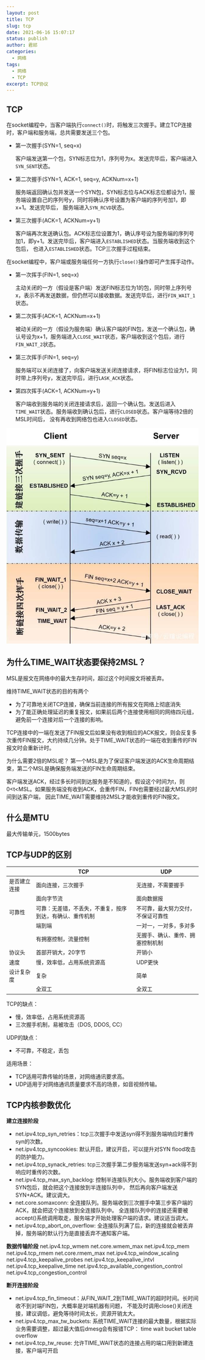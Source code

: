 ```yaml
---
layout: post
title: TCP
slug: tcp
date: 2021-06-16 15:07:17
status: publish
author: 君祁
categories:
  - 网络
tags:
  - 网络
  - TCP
excerpt: TCP协议
---
```


## TCP
在socket编程中，当客户端执行`connect()`时，将触发三次握手。建立TCP连接时，客户端和服务端，总共需要发送三个包。
* 第一次握手(SYN=1, seq=x)

  客户端发送第一个包，SYN标志位为1，序列号为x。发送完毕后，客户端进入`SYN_SENT`状态。
* 第二次握手(SYN=1, ACK=1, seq=y, ACKNum=x+1)

  服务端返回确认包并发送一个SYN包，SYN标志位与ACK标志位都设为1，服务端设置自己的序列号y，同时将确认序号设置为客户端的序列号加1，即x+1。发送完毕后，
服务端进入`SYN_RCVD`状态。
* 第三次握手(ACK=1, ACKNum=y+1)

  客户端再次发送确认包。ACK标志位设置为1，确认序号设为服务端的序列号加1，即y+1。发送完毕后，客户端进入`ESTABLISHED`状态。当服务端收到这个包后，
也进入`ESTABLISHED`状态。TCP三次握手过程结束。

在socket编程中，客户端或服务端任何一方执行`close()`操作即可产生挥手动作。
* 第一次挥手(FIN=1, seq=x)

  主动关闭的一方（假设是客户端）发送FIN标志位为1的包，同时带上序列号x，表示不再发送数据，但仍然可以接收数据。发送完毕后，进行`FIN_WAIT_1`状态。
* 第二次挥手(ACK=1, ACKNum=x+1)

  被动关闭的一方（假设为服务端）确认客户端的FIN包，发送一个确认包，确认号设为x+1，服务端进入`CLOSE_WAIT`状态，客户端收到这个包后，进行`FIN_WAIT_2`状态。
* 第三次挥手(FIN=1, seq=y)

  服务端可以关闭连接了，向客户端发送关闭连接请求，将FIN标志位设为1，同时带上序列号y，发送完毕后，进行`LASK_ACK`状态。
* 第四次挥手(ACK=1, ACKNum=y+1)

  客户端收到服务端的关闭连接请求后，返回一个确认包。发送后进入`TIME_WAIT`状态。服务端收到确认包后，进行`CLOSED`状态。客户端等待2倍的MSL时间后，
没有再收到网络包也进入`CLOSED`状态。

![](./images/tcp.jpg)

## 为什么TIME_WAIT状态要保持2MSL？
MSL是报文在网络中的最大生存时间，超过这个时间报文将被丢弃。

维持TIME_WAIT状态的目的有两个
* 为了可靠地关闭TCP连接，确保当前连接的所有报文在网络上彻底消失
* 为了能正确处理延迟的重复报文，如果前后两个连接使用相同的网络四元组，避免前一个连接对后一个连接的影响。

TCP连接中的一端在发送了FIN报文后如果没有收到相应的ACK报文，则会反复多次重传FIN报文，大约持续几分钟。处于TIME_WAIT状态的一端在收到重传的FIN报文时会重新计时。

为什么需要2倍的MSL呢？
第一个MSL是为了保证客户端发送的ACK生命周期结束，第二个MSL是确保服务端发送的FIN生命周期结束。

客户端发送ACK，经过多长时间到达服务是不知道的，假设这个时间为t，则0<t<MSL。如果服务端没有收到ACK，会重传FIN，FIN也需要经过最大MSL的时间到达客户端，
因此TIME_WAIT需要维持2MSL才能收到重传的FIN报文。

## 什么是MTU
最大传输单元，1500bytes

## TCP与UDP的区别

|    |  TCP  |  UDP   |
|--- | ---| --- |
| 是否建立连接   | 面向连接，三次握手| 无连接，不需要握手   |
|    | 面向字节流 | 面向数据报 | 
| 可靠性   | 可靠：无差错，不丢失，不重复，按序到达，有确认、重传机制   | 不可靠，最大努力交付，不保证可靠性 |
|    | 端到端 | 一对一，一对多，多对多 |
|    | 有拥塞控制，流量控制 | 无握手、确认、重传、拥塞控制机制 |
| 协议头   | 首部开销大，20字节| 开销小 |
| 速度  | 慢，效率低，占用系统资源高  | UDP更快 |
| 设计复杂度 | 复杂  | 简单 |
|     | 全双工 | 全双工 |

TCP的缺点：
* 慢，效率低，占用系统资源高
* 三次握手机制，易被攻击（DOS, DDOS, CC）

UDP的缺点：
* 不可靠，不稳定，丢包

适用场景：
* TCP适用可靠传输的场景，对网络通讯要求高。
* UDP适用于对网络通讯质量要求不高的场景，如音视频传输。

## TCP内核参数优化
**建立连接阶段**
* net.ipv4.tcp_syn_retries：tcp三次握手中发送syn得不到服务端响应时重传syn的次数。
* net.ipv4.tcp_syncookies: 默认开启，建议开启，可以提升对SYN flood攻击的防护能力。
* net.ipv4.tcp_synack_retries: tcp三次握手第二步服务端发送syn+ack得不到响应时重传的次数。
* net.ipv4.tcp_max_syn_backlog: 控制半连接队列大小。服务端收到客户端的SYN包后，就会把这个连接放到半连接队列中，
  然后再向客户端发送SYN+ACK。建议调大。
* net.core.somaxconn: 全连接队列。服务端收到三次握手中第三步客户端的ACK，就会把这个连接放到全连接队列中。
  全连接队列中的连接还需要被accept()系统调用取走，服务端才开始处理客户端的请求。建议适当调大。
* net.ipv4.tcp_abort_on_overflow: 全连接队列满了后，新的连接就会被丢弃掉，服务端的默认行为是直接丢弃不通知客户端。

**数据传输阶段**
net.ipv4.tcp_wmem
net.core.wmem_max
net.ipv4.tcp_mem
net.ipv4.tcp_rmem
net.core.rmem_max
net.ipv4.tcp_window_scaling
net.ipv4.tcp_keepalive_probes
net.ipv4.tcp_keepalive_intvl
net.ipv4.tcp_keepalive_time
net.ipv4.tcp_available_congestion_control
net.ipv4.tcp_congestion_control

**断开连接阶段**
* net.ipv4.tcp_fin_timeout：从FIN_WAIT_2到TIME_WAIT的超时时间。长时间收不到对端FIN包，大概率是对端机器有问题，
  不能及时调用close()关闭连接，建议调低，避免等待时间太长，资源开销太大。
* net.ipv4.tcp_max_tw_buckets: 系统TIME_WAIT连接的最大数量，根据实际业务需要调整，超过最大值后dmesg会有报错TCP：
  time wait bucket table overflow
* net.ipv4.tcp_tw_reuse: 允许TIME_WAIT状态的连接占用的端口用到新建连接，客户端可开启